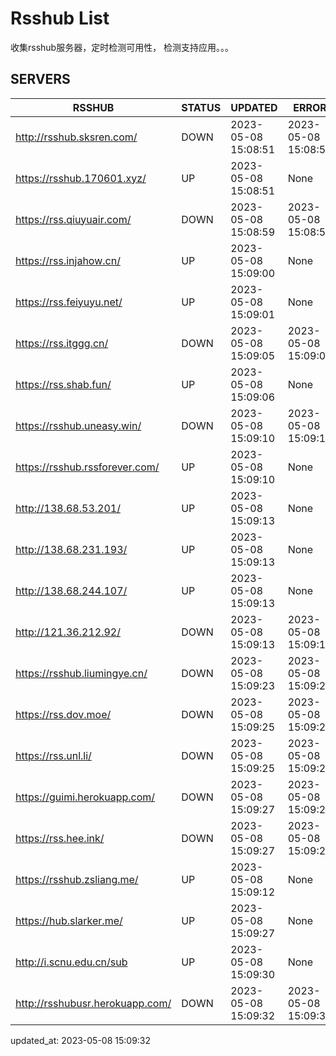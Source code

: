 # Rsshub List

收集rsshub服务器，定时检测可用性， 检测支持应用。。。


## SERVERS

|  RSSHUB   | STATUS  | UPDATED  | ERROR  | TWITTER |  
|  ----  | ----  | ----  | ----  | ---- |  
| http://rsshub.sksren.com/ | DOWN | 2023-05-08 15:08:51 | 2023-05-08 15:08:51 |  
| https://rsshub.170601.xyz/ | UP | 2023-05-08 15:08:51 | None |OK|  
| https://rss.qiuyuair.com/ | DOWN | 2023-05-08 15:08:59 | 2023-05-08 15:08:59 |  
| https://rss.injahow.cn/ | UP | 2023-05-08 15:09:00 | None ||  
| https://rss.feiyuyu.net/ | UP | 2023-05-08 15:09:01 | None |OK|  
| https://rss.itggg.cn/ | DOWN | 2023-05-08 15:09:05 | 2023-05-08 15:09:05 |  
| https://rss.shab.fun/ | UP | 2023-05-08 15:09:06 | None |OK|  
| https://rsshub.uneasy.win/ | DOWN | 2023-05-08 15:09:10 | 2023-05-08 15:09:10 |  
| https://rsshub.rssforever.com/ | UP | 2023-05-08 15:09:10 | None |OK|  
| http://138.68.53.201/ | UP | 2023-05-08 15:09:13 | None ||  
| http://138.68.231.193/ | UP | 2023-05-08 15:09:13 | None ||  
| http://138.68.244.107/ | UP | 2023-05-08 15:09:13 | None ||  
| http://121.36.212.92/ | DOWN | 2023-05-08 15:09:13 | 2023-05-08 15:09:13 |  
| https://rsshub.liumingye.cn/ | DOWN | 2023-05-08 15:09:23 | 2023-05-08 15:09:23 |  
| https://rss.dov.moe/ | DOWN | 2023-05-08 15:09:25 | 2023-05-08 15:09:25 |  
| https://rss.unl.li/ | DOWN | 2023-05-08 15:09:25 | 2023-05-08 15:09:25 |  
| https://guimi.herokuapp.com/ | DOWN | 2023-05-08 15:09:27 | 2023-05-08 15:09:27 |  
| https://rss.hee.ink/ | DOWN | 2023-05-08 15:09:27 | 2023-05-08 15:09:27 |  
| https://rsshub.zsliang.me/ | UP | 2023-05-08 15:09:12 | None |OK|  
| https://hub.slarker.me/ | UP | 2023-05-08 15:09:27 | None |OK|  
| http://i.scnu.edu.cn/sub | UP | 2023-05-08 15:09:30 | None ||  
| http://rsshubusr.herokuapp.com/ | DOWN | 2023-05-08 15:09:32 | 2023-05-08 15:09:32 |  
  

updated_at: 2023-05-08 15:09:32  
